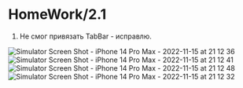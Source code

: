 # HomeWork/2.1

1. Не смог привязать TabBar - исправлю.

![Simulator Screen Shot - iPhone 14 Pro Max - 2022-11-15 at 21 12 36](https://user-images.githubusercontent.com/101665702/201996875-49c5feea-b60f-4e7f-8d61-326f1e1eb935.png)
![Simulator Screen Shot - iPhone 14 Pro Max - 2022-11-15 at 21 12 41](https://user-images.githubusercontent.com/101665702/201996879-38637da6-f611-4405-8761-2becf1d7fd3d.png)
![Simulator Screen Shot - iPhone 14 Pro Max - 2022-11-15 at 21 12 48](https://user-images.githubusercontent.com/101665702/201996880-9d8b7c1e-b046-46f8-972a-b718dc1a25e3.png)
![Simulator Screen Shot - iPhone 14 Pro Max - 2022-11-15 at 21 12 32](https://user-images.githubusercontent.com/101665702/201996882-3f4cd5c5-a012-4a63-9ab8-dfe3390ffe6c.png)
